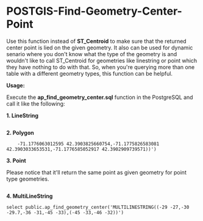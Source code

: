 # POSTGIS-Find-Geometry-Center-Point
Use this function instead of **ST_Centroid** to make sure that the returned center point is lied on the given geometry. It also can be used for dynamic senario where you don't know what the type of the geometry is and wouldn't like to call ST_Centroid for geometries like linestring or point which they have nothing to do with that. So, when you're querying more than one table with a different geometry types, this function can be helpful.


**Usage:**

Execute the **ap_find_geometry_center.sql** function in the PostgreSQL and call it like the following:

**1. LineString**
    
```select public.ap_find_geometry_center('LINESTRING(-71.160281 42.258729,-71.160837 42.259113,-71.161144 42.25932)')
```
**2. Polygon**

```select public.ap_find_geometry_center('POLYGON((-71.1776585052917 42.3902909739571,-71.1776820268866 42.3903701743239,
    -71.1776063012595 42.3903825660754,-71.1775826583081 42.3903033653531,-71.1776585052917 42.3902909739571))')
```
**3. Point**

Please notice that it'll return the same point as given geometry for point type geometries.

```select st_astext(public.ap_find_geometry_center('POINT(-71.064544 42.28787)'))
```
**4. MultiLineString**

```
select public.ap_find_geometry_center('MULTILINESTRING((-29 -27,-30 -29.7,-36 -31,-45 -33),(-45 -33,-46 -32))')
```

